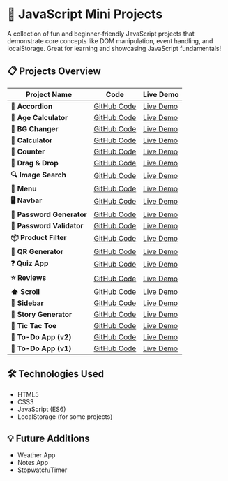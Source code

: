 # 🚀 JavaScript Mini Projects

A collection of fun and beginner-friendly JavaScript projects that demonstrate core concepts like DOM manipulation, event handling, and localStorage. Great for learning and showcasing JavaScript fundamentals!

## 📋 Projects Overview

| Project Name         | Code                                      | Live Demo                                |
|----------------------|-------------------------------------------|------------------------------------------|
| **🎯 Accordion**      | [GitHub Code](https://github.com/uveshbahelim/js-mini-projects/tree/main/accordion) | [Live Demo](https://uveshbahelim.github.io/Javascript-Mini-Projects/accordion/index.html) |
| **📅 Age Calculator** | [GitHub Code](https://github.com/uveshbahelim/js-mini-projects/tree/main/age-calculator) | [Live Demo](https://uveshbahelim.github.io/Javascript-Mini-Projects/age-calculator/index.html) |
| **🌈 BG Changer**     | [GitHub Code](https://github.com/uveshbahelim/js-mini-projects/tree/main/bg-changer) | [Live Demo](https://uveshbahelim.github.io/Javascript-Mini-Projects/bg-changer/index.html) |
| **🧮 Calculator**     | [GitHub Code](https://github.com/uveshbahelim/js-mini-projects/tree/main/calculator) | [Live Demo](https://uveshbahelim.github.io/Javascript-Mini-Projects/calculator/index.html) |
| **🔢 Counter**        | [GitHub Code](https://github.com/uveshbahelim/js-mini-projects/tree/main/counter) | [Live Demo](https://uveshbahelim.github.io/Javascript-Mini-Projects/counter/index.html) |
| **🔄 Drag & Drop**    | [GitHub Code](https://github.com/uveshbahelim/js-mini-projects/tree/main/drag-drop) | [Live Demo](https://uveshbahelim.github.io/Javascript-Mini-Projects/drag-drop/index.html) |
| **🔍 Image Search**   | [GitHub Code](https://github.com/uveshbahelim/js-mini-projects/tree/main/image-search) | [Live Demo](https://uveshbahelim.github.io/Javascript-Mini-Projects/image-search/index.html) |
| **🍔 Menu**           | [GitHub Code](https://github.com/uveshbahelim/js-mini-projects/tree/main/menu) | [Live Demo](https://uveshbahelim.github.io/Javascript-Mini-Projects/menu/index.html) |
| **🖥️ Navbar**         | [GitHub Code](https://github.com/uveshbahelim/js-mini-projects/tree/main/navbar) | [Live Demo](https://uveshbahelim.github.io/Javascript-Mini-Projects/navbar/index.html) |
| **🔑 Password Generator** | [GitHub Code](https://github.com/uveshbahelim/js-mini-projects/tree/main/password-generator) | [Live Demo](https://uveshbahelim.github.io/Javascript-Mini-Projects/password-generator/index.html) |
| **🔐 Password Validator** | [GitHub Code](https://github.com/uveshbahelim/js-mini-projects/tree/main/password-validator) | [Live Demo](https://uveshbahelim.github.io/Javascript-Mini-Projects/password-validator/index.html) |
| **📦 Product Filter** | [GitHub Code](https://github.com/uveshbahelim/js-mini-projects/tree/main/product-filter) | [Live Demo](https://uveshbahelim.github.io/Javascript-Mini-Projects/product-filter/index.html) |
| **📱 QR Generator**  | [GitHub Code](https://github.com/uveshbahelim/js-mini-projects/tree/main/qr-generator) | [Live Demo](https://uveshbahelim.github.io/Javascript-Mini-Projects/qr-generator/index.html) |
| **❓ Quiz App**       | [GitHub Code](https://github.com/uveshbahelim/js-mini-projects/tree/main/quiz-app) | [Live Demo](https://uveshbahelim.github.io/Javascript-Mini-Projects/quiz-app/index.html) |
| **⭐ Reviews**        | [GitHub Code](https://github.com/uveshbahelim/js-mini-projects/tree/main/reviews) | [Live Demo](https://uveshbahelim.github.io/Javascript-Mini-Projects/reviews/index.html) |
| **⬆️ Scroll**         | [GitHub Code](https://github.com/uveshbahelim/js-mini-projects/tree/main/scroll) | [Live Demo](https://uveshbahelim.github.io/Javascript-Mini-Projects/scroll/index.html) |
| **🎯 Sidebar**        | [GitHub Code](https://github.com/uveshbahelim/js-mini-projects/tree/main/sidebar) | [Live Demo](https://uveshbahelim.github.io/Javascript-Mini-Projects/sidebar/index.html) |
| **📜 Story Generator** | [GitHub Code](https://github.com/uveshbahelim/js-mini-projects/tree/main/story-generator) | [Live Demo](https://uveshbahelim.github.io/Javascript-Mini-Projects/story-generator/index.html) |
| **🧠 Tic Tac Toe**   | [GitHub Code](https://github.com/uveshbahelim/js-mini-projects/tree/main/tic-tac-toe) | [Live Demo](https://uveshbahelim.github.io/Javascript-Mini-Projects/tic-tac-toe/index.html) |
| **📝 To-Do App (v2)** | [GitHub Code](https://github.com/uveshbahelim/js-mini-projects/tree/main/todo-second) | [Live Demo](https://uveshbahelim.github.io/Javascript-Mini-Projects/todo-second/index.html) |
| **📝 To-Do App (v1)** | [GitHub Code](https://github.com/uveshbahelim/js-mini-projects/tree/main/todo) | [Live Demo](https://uveshbahelim.github.io/Javascript-Mini-Projects/todo/index.html) |

## 🛠️ Technologies Used

- HTML5
- CSS3
- JavaScript (ES6)
- LocalStorage (for some projects)

## 💡 Future Additions

- Weather App
- Notes App
- Stopwatch/Timer
